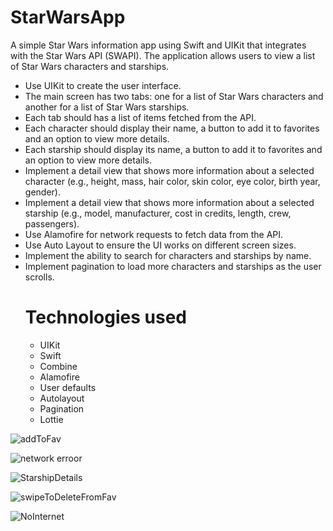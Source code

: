# StarWarsApp
A simple Star Wars information app using Swift and UIKit that integrates with the Star Wars API (SWAPI). 
The application allows users to view a list of Star Wars characters and starships. 
- Use UIKit to create the user interface.
- The main screen has two tabs: one for a list of Star Wars characters and another for a list of Star Wars starships.
- Each tab should has a list of items fetched from the API.
- Each character should display their name, a button to add it to favorites and an option to view more details.
- Each starship should display its name, a button to add it to favorites and an option to view more details.
- Implement a detail view that shows more information about a selected character (e.g., height, mass, hair color, skin color, eye color, birth year, gender).
- Implement a detail view that shows more information about a selected starship (e.g., model, manufacturer, cost in credits, length, crew, passengers).
- Use Alamofire for network requests to fetch data from the API.
- Use Auto Layout to ensure the UI works on different screen sizes.
- Implement the ability to search for characters and starships by name.
- Implement pagination to load more characters and starships as the user scrolls.
  # Technologies used
  - UIKit
  - Swift
  - Combine
  - Alamofire
  - User defaults
  - Autolayout
  - Pagination
  - Lottie
  
![addToFav](https://github.com/user-attachments/assets/335a8f09-cae7-4f01-bd2d-8c63969a6a4d) 


![network erroor ](https://github.com/user-attachments/assets/889ea568-1f7f-4a4f-a86c-0e25a79223a2)


![StarshipDetails](https://github.com/user-attachments/assets/ac6c1d36-3d18-4785-bd4f-7e9d214bc361)


![swipeToDeleteFromFav](https://github.com/user-attachments/assets/9e18a159-4d0d-4a1e-87d6-3164a316c5ea)


![NoInternet](https://github.com/user-attachments/assets/c04a3f4b-f67d-4a32-b36c-737b14691929)

